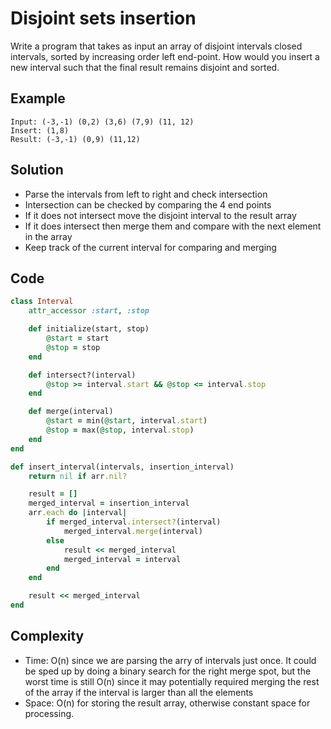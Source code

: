 # Disjoint sets insertion
Write a program that takes as input an array of disjoint intervals closed intervals, sorted by increasing order left end-point. How would you insert a new interval such that the final result remains disjoint and sorted.

## Example
```
Input: (-3,-1) (0,2) (3,6) (7,9) (11, 12)
Insert: (1,8)
Result: (-3,-1) (0,9) (11,12)
```

## Solution
- Parse the intervals from left to right and check intersection
- Intersection can be checked by comparing the 4 end points
- If it does not intersect move the disjoint interval to the result array
- If it does intersect then merge them and compare with the next element in the array
- Keep track of the current interval for comparing and merging

## Code
```ruby
class Interval
    attr_accessor :start, :stop

    def initialize(start, stop)
        @start = start
        @stop = stop
    end

    def intersect?(interval)
        @stop >= interval.start && @stop <= interval.stop
    end

    def merge(interval)
        @start = min(@start, interval.start)
        @stop = max(@stop, interval.stop)
    end
end

def insert_interval(intervals, insertion_interval)
    return nil if arr.nil?

    result = []
    merged_interval = insertion_interval
    arr.each do |interval|
        if merged_interval.intersect?(interval)
            merged_interval.merge(interval)
        else
            result << merged_interval
            merged_interval = interval
        end
    end

    result << merged_interval
end
```

## Complexity
- Time: O(n) since we are parsing the arry of intervals just once. It could be sped up by doing
  a binary search for the right merge spot, but the worst time is still O(n) since it may
  potentially required merging the rest of the array if the interval is larger than all the elements
- Space: O(n) for storing the result array, otherwise constant space for processing.

